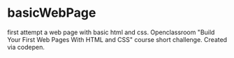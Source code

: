 # basicWebPage
first attempt a web page with basic html and css.
Openclassroom "Build Your First Web Pages With HTML and CSS" course short challenge.
Created via codepen.
